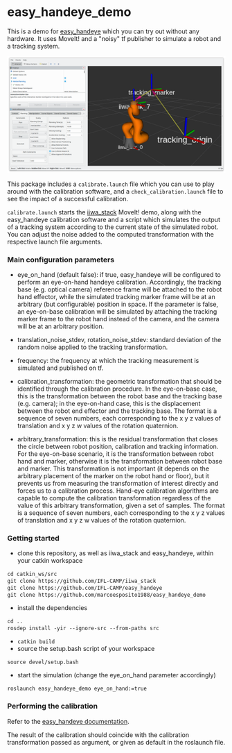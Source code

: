 # easy_handeye_demo
This is a demo for [easy_handeye](https://github.com/IFL-CAMP/easy_handeye) which you can try out without any hardware. It uses MoveIt! and a "noisy" tf publisher to simulate a robot and a tracking system.

![Calibration setup simulation](docs/img/simulation.png)

This package includes a `calibrate.launch` file which you can use to play around with the calibration software, and a `check_calibration.launch` file to see the impact of a successful calibration.

`calibrate.launch` starts the [iiwa_stack](https://github.com/IFL-CAMP/iiwa_stack) MoveIt! demo, along with the easy_handeye calibration software and a script which simulates the output of a tracking system according to the current state of the simulated robot.
You can adjust the noise added to the computed transformation with the respective launch file arguments.

### Main configuration parameters

- eye_on_hand (default false): if true, easy_handeye will be configured to perform an eye-on-hand handeye calibration. Accordingly, the tracking base (e.g. optical camera) reference frame will be attached to the robot hand effector, while the simulated tracking marker frame will be at an arbitrary (but configurable) position in space. If the parameter is false, an eye-on-base calibration will be simulated by attaching the tracking marker frame to the robot hand instead of the camera, and the camera will be at an arbitrary position. 

- translation_noise_stdev, rotation_noise_stdev: standard deviation of the random noise applied to the tracking transformation.

- frequency: the frequency at which the tracking measurement is simulated and published on tf.

- calibration_transformation: the geometric transformation that should be identified through the calibration procedure. In the eye-on-base case, this is the transformation between the robot base and the tracking base (e.g. camera); in the eye-on-hand case, this is the displacement between the robot end effector and the tracking base. The format is a sequence of seven numbers, each corresponding to the x y z values of translation and x y z w values of the rotation quaternion.

- arbitrary_transformation: this is the residual transformation that closes the circle between robot position, calibration and tracking information. For the eye-on-base scenario, it is the transformation between robot hand and marker, otherwise it is the transformation between robot base and marker. This transformation is not important (it depends on the arbitrary placement of the marker on the robot hand or floor), but it prevents us from measuring the transformation of interest directly and forces us to a calibration process. Hand-eye calibration algorithms are capable to compute the calibration transformation regardless of the value of this arbitrary transformation, given a set of samples. The format is a sequence of seven numbers, each corresponding to the x y z values of translation and x y z w values of the rotation quaternion.

### Getting started

- clone this repository, as well as iiwa_stack and easy_handeye, within your catkin workspace
```
cd catkin_ws/src
git clone https://github.com/IFL-CAMP/iiwa_stack
git clone https://github.com/IFL-CAMP/easy_handeye
git clone https://github.com/marcoesposito1988/easy_handeye_demo
```
- install the dependencies
```
cd ..
rosdep install -yir --ignore-src --from-paths src
```
- `catkin build`
- source the setup.bash script of your workspace
```
source devel/setup.bash
```
- start the simulation (change the eye_on_hand parameter accordingly)
```
roslaunch easy_handeye_demo eye_on_hand:=true
```

### Performing the calibration

Refer to the [easy_handeye documentation](https://github.com/IFL-CAMP/easy_handeye).

The result of the calibration should coincide with the calibration transformation passed as argument, or given as default in the roslaunch file.